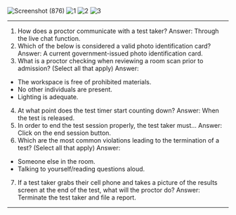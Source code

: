 ![Screenshot (876)](https://github.com/user-attachments/assets/8015d816-9b0b-48ce-b526-e60e31b60184)
![1](https://github.com/user-attachments/assets/f1d61bfb-918a-41b7-86ef-2823da5a7bfe)
![2](https://github.com/user-attachments/assets/59cb4aca-fa17-490e-baf7-7dff6a636ec5)
![3](https://github.com/user-attachments/assets/c250ff73-23fc-44ba-af55-67adc81c5394)

---

1. How does a proctor communicate with a test taker?
Answer: Through the live chat function.
2. Which of the below is considered a valid photo identification card?
Answer: A current government-issued photo identification card.
3. What is a proctor checking when reviewing a room scan prior to admission? (Select all that apply)
Answer:
 * The workspace is free of prohibited materials.
 * No other individuals are present.
 * Lighting is adequate.
4. At what point does the test timer start counting down?
Answer: When the test is released.
5. In order to end the test session properly, the test taker must...
Answer: Click on the end session button.
6. Which are the most common violations leading to the termination of a test? (Select all that apply)
Answer:
 * Someone else in the room.
 * Talking to yourself/reading questions aloud.
7. If a test taker grabs their cell phone and takes a picture of the results screen at the end of the test, what will the proctor do?
Answer: Terminate the test taker and file a report.

---
